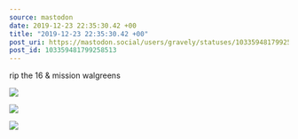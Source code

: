 ```yaml
---
source: mastodon
date: 2019-12-23 22:35:30.42 +00
title: "2019-12-23 22:35:30.42 +00"
post_uri: https://mastodon.social/users/gravely/statuses/103359481799258513
post_id: 103359481799258513
---
```

rip the 16 & mission walgreens


![](/images/23061295.jpg)

![](/images/23061296.jpg)

![](/images/23061297.jpg)

